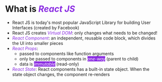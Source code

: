 <h1>What is <span style="font-style: oblique;
    color: blueviolet;"> React JS </span></h1>
<ul>
 <li>
    React JS is today's most popular JavaScript Library for building User Interfaces (created by Facebook)
 </li>
  <li>
    React JS creates <span style="font-style: oblique;
    color: blueviolet;">Virtual DOM</span>: only changes what needs to be changed!
  </li>
  <li>
    <span style="font-style: oblique;
    color: blueviolet;">React Component</span>: an independent, reusable code block, which divides the UI into smaller pieces
  </li>
    <li>
    <span style="font-style: oblique;
    color: blueviolet;">React Props</span>:
        <ul>
            <li>
                passed to components like function arguments
            </li>
            <li>
                only be passed to components in <span 
                    style="background-color: blueviolet;
                    color: white;
                    font-style: oblique;">one-way</span> (parent to child)
            </li>
            <li>
                data is <span 
                    style="background-color: blueviolet;
                    color: white;
                    font-style: oblique;">immutable</span> (read-only)
            </li>
        </ul>
  </li>
  <li>
    <span style="font-style: oblique;
    color: blueviolet;">React State</span>: React components has a built-in state object. When the state object changes, the component re-renders
  </li>
<ul>
